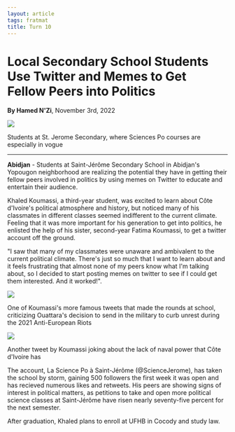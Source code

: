 ```yaml
---
layout: article
tags: fratmat
title: Turn 10
---
```


# Local Secondary School Students Use Twitter and Memes to Get Fellow Peers into Politics

**By Hamed N'Zi**, November 3rd, 2022

<div class="main-image-container">
    <img src = "../../../assets/images/Turn_10_Fratmat_Image_1.JPG" id="container-image">
    <p id="image-caption">Students at St. Jerome Secondary, where Sciences Po courses are especially in vogue</p>
</div>

---

**Abidjan** - Students at Saint-Jérôme Secondary School in Abidjan's Yopougon neighborhood are realizing the potential they have in getting their fellow peers involved in politics by using memes on Twitter to educate and entertain their audience.

Khaled Koumassi, a third-year student, was excited to learn about Côte d'Ivoire's political atmosphere and history, but noticed many of his classmates in different classes seemed indifferent to the current climate. Feeling that it was more important for his generation to get into politics, he enlisted the help of his sister, second-year Fatima Koumassi, to get a twitter account off the ground.

"I saw that many of my classmates were unaware and ambivalent to the current political climate. There's just so much that I want to learn about and it feels frustrating that almost none of my peers know what I'm talking about, so I decided to start posting memes on twitter to see if I could get them interested. And it worked!".

<div class="secondary-image-container">
    <img src = "../../../assets/images/Turn_10_Fratmat_Image_2.JPG" id="container-image">
    <p id="image-caption">One of Koumassi's more famous tweets that made the rounds at school, criticizing Ouattara's decision to send in the military to curb unrest during the 2021 Anti-European Riots</p>
</div>

<div class="secondary-image-container">
    <img src = "../../../assets/images/Turn_10_Fratmat_Image_3.JPG" id="container-image">
    <p id="image-caption">Another tweet by Koumassi joking about the lack of naval power that Côte d'Ivoire has</p>
</div>

The account, La Science Po à Saint-Jérôme (@ScienceJerome), has taken the school by storm, gaining 500 followers the first week it was open and has recieved numerous likes and retweets. His peers are showing signs of interest in political matters, as petitions to take and open more political science classes at Saint-Jérôme have risen nearly seventy-five percent for the next semester. 

After graduation, Khaled plans to enroll at UFHB in Cocody and study law.